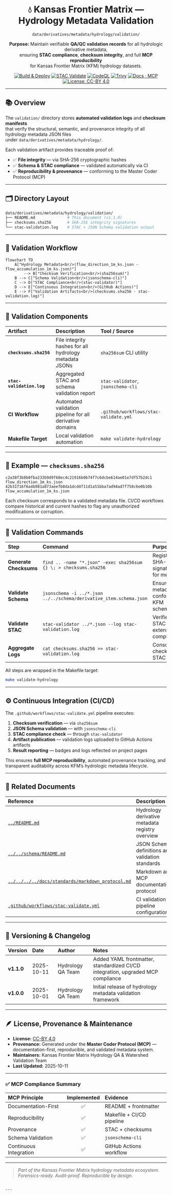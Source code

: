 <div align="center">

# 💧 Kansas Frontier Matrix — Hydrology Metadata Validation  
`data/derivatives/metadata/hydrology/validation/`

**Purpose:** Maintain verifiable **QA/QC validation records** for all hydrologic derivative metadata,  
ensuring **STAC compliance**, **checksum integrity**, and full **MCP reproducibility**  
for Kansas Frontier Matrix (KFM) hydrology datasets.

[![Build & Deploy](https://img.shields.io/github/actions/workflow/status/bartytime4life/Kansas-Frontier-Matrix/site.yml?label=Build%20%26%20Deploy)](../../../../../../.github/workflows/site.yml)
[![STAC Validate](https://img.shields.io/badge/STAC-validate-blue)](../../../../../../.github/workflows/stac-validate.yml)
[![CodeQL](https://img.shields.io/github/actions/workflow/status/bartytime4life/Kansas-Frontier-Matrix/codeql.yml?label=CodeQL)](../../../../../../.github/workflows/codeql.yml)
[![Trivy](https://img.shields.io/badge/Container-Scan-informational)](../../../../../../.github/workflows/trivy.yml)
[![Docs · MCP](https://img.shields.io/badge/Docs-MCP-blue)](../../../../../../docs/)
[![License: CC-BY 4.0](https://img.shields.io/badge/License-CC--BY%204.0-lightgrey)](../../../../../../LICENSE)

</div>

---

## 📚 Overview

The `validation/` directory stores **automated validation logs** and **checksum manifests**  
that verify the structural, semantic, and provenance integrity of all hydrology metadata JSON files  
under `data/derivatives/metadata/hydrology/`.

Each validation artifact provides traceable proof of:

- ✅ **File integrity** — via SHA-256 cryptographic hashes  
- ✅ **Schema & STAC compliance** — validated automatically via CI  
- ✅ **Reproducibility & provenance** — conforming to the Master Coder Protocol (MCP)

---

## 🗂️ Directory Layout

```bash
data/derivatives/metadata/hydrology/validation/
├── README.md              # This document (v1.1.0)
├── checksums.sha256       # SHA-256 integrity signatures
└── stac-validation.log    # STAC + JSON Schema validation output
````

---

## 🧭 Validation Workflow

```mermaid
flowchart TD
    A["Hydrology Metadata<br/>(flow_direction_1m_ks.json · flow_accumulation_1m_ks.json)"]
        --> B["Checksum Verification<br/>(sha256sum)"]
    B --> C["Schema Validation<br/>(jsonschema-cli)"]
    C --> D["STAC Compliance<br/>(stac-validator)"]
    D --> E["Continuous Integration<br/>(GitHub Actions)"]
    E --> F["Validation Artifacts<br/>(checksums.sha256 · stac-validation.log)"]
```

<!-- END OF MERMAID -->

---

## 🧩 Validation Components

| Artifact                  | Description                                              | Tool / Source                         |
| :------------------------ | :------------------------------------------------------- | :------------------------------------ |
| **`checksums.sha256`**    | File integrity hashes for all hydrology metadata JSONs   | `sha256sum` CLI utility               |
| **`stac-validation.log`** | Aggregated STAC and schema validation report             | `stac-validator`, `jsonschema-cli`    |
| **CI Workflow**           | Automated validation pipeline for all derivative domains | `.github/workflows/stac-validate.yml` |
| **Makefile Target**       | Local validation automation                              | `make validate-hydrology`             |

---

## 🧠 Example — `checksums.sha256`

```text
c2a38f3b8b0fba233b9d9f68ec4c21916b0b74f7c6dcbe614ae01e7df57b2dc1  flow_direction_1m_ks.json
42b31f16f6a4b981a873aeefb8da1dcd4f11d1a51bba7ad94ad7f758c6e0b10b  flow_accumulation_1m_ks.json
```

Each checksum corresponds to a validated metadata file.
CI/CD workflows compare historical and current hashes to flag any unauthorized modifications or corruption.

---

## 🧮 Validation Commands

| Step                   | Command                                                            | Purpose                                   |
| :--------------------- | :----------------------------------------------------------------- | :---------------------------------------- |
| **Generate Checksums** | `find .. -name "*.json" -exec sha256sum {} \; > checksums.sha256`  | Registers SHA-256 signatures for metadata |
| **Validate Schema**    | `jsonschema -i ../*.json ../../schema/derivative_item.schema.json` | Ensures metadata conforms to KFM schema   |
| **Validate STAC**      | `stac-validator ../*.json --log stac-validation.log`               | Verifies STAC & extension compliance      |
| **Aggregate Logs**     | `cat checksums.sha256 >> stac-validation.log`                      | Consolidates checksum + STAC logs         |

All steps are wrapped in the Makefile target:

```bash
make validate-hydrology
```

---

## ⚙️ Continuous Integration (CI/CD)

The `.github/workflows/stac-validate.yml` pipeline executes:

1. **Checksum verification** — via `sha256sum`
2. **JSON Schema validation** — with `jsonschema-cli`
3. **STAC compliance check** — through `stac-validator`
4. **Artifact publication** — validation logs uploaded to GitHub Actions artifacts
5. **Result reporting** — badges and logs reflected on project pages

This ensures **full MCP reproducibility**, automated provenance tracking,
and transparent auditability across KFM’s hydrologic metadata lifecycle.

---

## 🔗 Related Documents

| Reference                                                                                            | Description                                      |
| :--------------------------------------------------------------------------------------------------- | :----------------------------------------------- |
| [`../README.md`](../README.md)                                                                       | Hydrology derivative metadata registry overview  |
| [`../../schema/README.md`](../../schema/README.md)                                                   | JSON Schema definitions and validation standards |
| [`../../../../docs/standards/markdown_protocol.md`](../../../../docs/standards/markdown_protocol.md) | Markdown and MCP documentation protocol          |
| [`.github/workflows/stac-validate.yml`](../../../../../../.github/workflows/stac-validate.yml)       | CI validation pipeline configuration             |

---

## 🧾 Versioning & Changelog

| Version    | Date       | Author            | Notes                                                                           |
| :--------- | :--------- | :---------------- | :------------------------------------------------------------------------------ |
| **v1.1.0** | 2025-10-11 | Hydrology QA Team | Added YAML frontmatter, standardized CI/CD integration, upgraded MCP compliance |
| **v1.0.0** | 2025-10-01 | Hydrology QA Team | Initial release of hydrology metadata validation framework                      |

---

## 🪶 License, Provenance & Maintenance

* **License:** [CC-BY 4.0](../../../../../../LICENSE)
* **Provenance:** Generated under the **Master Coder Protocol (MCP)** — documentation-first, reproducible, and validated metadata system.
* **Maintainers:** Kansas Frontier Matrix Hydrology QA & Watershed Validation Team
* **Last Updated:** 2025-10-11

---

### ✅ MCP Compliance Summary

| MCP Principle          | Implemented | Evidence                  |
| :--------------------- | :---------: | :------------------------ |
| Documentation-First    |      ✅      | README + frontmatter      |
| Reproducibility        |      ✅      | Makefile + CI/CD pipeline |
| Provenance             |      ✅      | STAC + checksums          |
| Schema Validation      |      ✅      | `jsonschema-cli`          |
| Continuous Integration |      ✅      | GitHub Actions workflow   |

---

> *Part of the Kansas Frontier Matrix hydrology metadata ecosystem.*
> *Forensics-ready. Audit-proof. Reproducible by design.*

```

---
